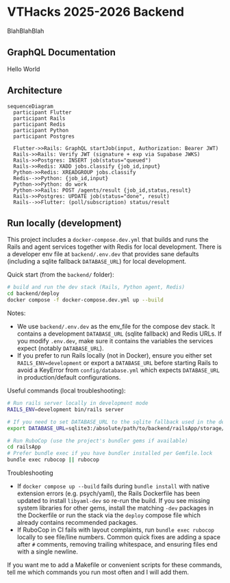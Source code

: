 # VTHacks 2025-2026 Backend

BlahBlahBlah

## GraphQL Documentation

Hello World

## Architecture

```mermaid
sequenceDiagram
  participant Flutter
  participant Rails
  participant Redis
  participant Python
  participant Postgres

  Flutter->>Rails: GraphQL startJob(input, Authorization: Bearer JWT)
  Rails->>Rails: Verify JWT (signature + exp via Supabase JWKS)
  Rails->>Postgres: INSERT job(status="queued")
  Rails->>Redis: XADD jobs.classify {job_id,input}
  Python->>Redis: XREADGROUP jobs.classify
  Redis-->>Python: {job_id,input}
  Python->>Python: do work
  Python->>Rails: POST /agents/result {job_id,status,result}
  Rails->>Postgres: UPDATE job(status="done", result)
  Rails-->>Flutter: (poll/subscription) status/result
```

## Run locally (development)

This project includes a `docker-compose.dev.yml` that builds and runs the Rails and agent services together with Redis for local development. There is a developer env file at `backend/.env.dev` that provides sane defaults (including a sqlite fallback `DATABASE_URL`) for local development.

Quick start (from the `backend/` folder):

```bash
# build and run the dev stack (Rails, Python agent, Redis)
cd backend/deploy
docker compose -f docker-compose.dev.yml up --build
```

Notes:

- We use `backend/.env.dev` as the env_file for the compose dev stack. It contains a development `DATABASE_URL` (sqlite fallback) and Redis URLs. If you modify `.env.dev`, make sure it contains the variables the services expect (notably `DATABASE_URL`).
- If you prefer to run Rails locally (not in Docker), ensure you either set `RAILS_ENV=development` or export a `DATABASE_URL` before starting Rails to avoid a KeyError from `config/database.yml` which expects `DATABASE_URL` in production/default configurations.

Useful commands (local troubleshooting):

```bash
# Run rails server locally in development mode
RAILS_ENV=development bin/rails server

# If you need to set DATABASE_URL to the sqlite fallback used in the dev compose file:
export DATABASE_URL=sqlite3:/absolute/path/to/backend/railsApp/storage/fallback.sqlite3

# Run RuboCop (use the project's bundler gems if available)
cd railsApp
# Prefer bundle exec if you have bundler installed per Gemfile.lock
bundle exec rubocop || rubocop
```

Troubleshooting

- If `docker compose up --build` fails during `bundle install` with native extension errors (e.g. psych/yaml), the Rails Dockerfile has been updated to install `libyaml-dev` so re-run the build. If you see missing system libraries for other gems, install the matching `-dev` packages in the Dockerfile or run the stack via the `deploy` compose file which already contains recommended packages.
- If RuboCop in CI fails with layout complaints, run `bundle exec rubocop` locally to see file/line numbers. Common quick fixes are adding a space after `#` comments, removing trailing whitespace, and ensuring files end with a single newline.

If you want me to add a Makefile or convenient scripts for these commands, tell me which commands you run most often and I will add them.
